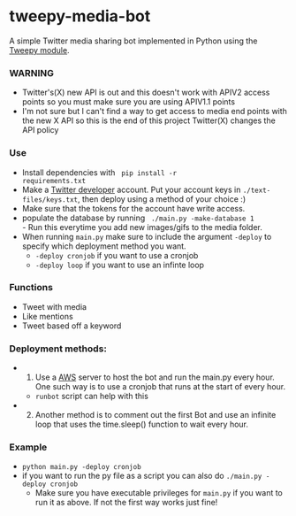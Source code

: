 # tweepy-media-bot
A simple Twitter media sharing bot implemented in Python using the [Tweepy module](https://www.tweepy.org/).<br>

### WARNING
- Twitter's(X) new API is out and this doesn't work with APIV2 access points so you must make sure you are using APIV1.1 points
- I'm not sure but I can't find a way to get access to media end points with the new X API so this is the end of this project Twitter(X) changes the API policy

### Use
- Install dependencies with <code> pip install -r requirements.txt</code>
- Make a [Twitter developer](https://developer.twitter.com/en) account. Put your account keys in <code>./text-files/keys.txt</code>, then deploy using a method of your choice :) <br>
- Make sure that the tokens for the account have write access.
- populate the database by running <code> ./main.py -make-database 1 </code> - Run this everytime you add new images/gifs to the media folder.
- When running <code>main.py</code> make sure to include the argument <code>-deploy</code> to specify which deployment method you want. 
	- <code>-deploy cronjob</code> if you want to use a cronjob 
	- <code>-deploy loop</code> if you want to use an infinte loop

### Functions 
- Tweet with media
- Like mentions
- Tweet based off a keyword

### Deployment methods: 
- 1) Use a [AWS](https://aws.amazon.com/) server to host the bot and run the main.py every hour. One such way is to use a cronjob that runs at the start of every hour.
  - <code>runbot</code> script can help with this 
- 2) Another method is to comment out the first Bot and use an infinite loop that uses the time.sleep() function to wait every hour. 

### Example 
- <code>python main.py -deploy cronjob</code> 
- if you want to run the py file as a script you can also do <code>./main.py -deploy cronjob</code>
  - Make sure you have executable privileges for <code>main.py</code> if you want to run it as above. If not the first way works just fine! 
